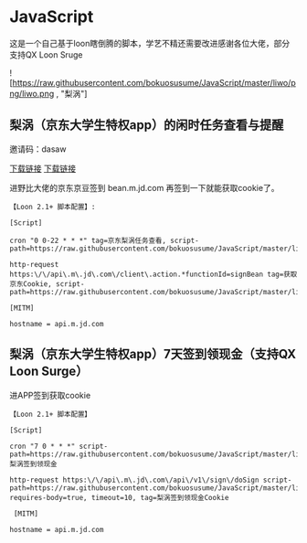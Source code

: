 # JavaScript

这是一个自己基于loon瞎倒腾的脚本，学艺不精还需要改进感谢各位大佬，部分支持QX Loon Sruge

![https://raw.githubusercontent.com/bokuosusume/JavaScript/master/liwo/png/liwo.png , "梨涡"]
## 梨涡（京东大学生特权app）的闲时任务查看与提醒
邀请码：dasaw 

[下载链接]( http://2do.jd.com/events/red-envelopes/?inviter=1236228340192960513&channel=cash&extParam=1260048962852974594#/)
[下载链接](https://2do.jd.com/events/red-envelopes2?inviter=1236228340192960513&channel=cash&extParam=1260048962852974594#/)

进野比大佬的京东京豆签到 bean.m.jd.com 再签到一下就能获取cookie了。
```properties
【Loon 2.1+ 脚本配置】:

[Script]  

cron "0 0-22 * * *" tag=京东梨涡任务查看, script-path=https://raw.githubusercontent.com/bokuosusume/JavaScript/master/liwo/liwotaskview.js 

http-request https:\/\/api\.m\.jd\.com\/client\.action.*functionId=signBean tag=获取京东Cookie, script-path=https://raw.githubusercontent.com/bokuosusume/JavaScript/master/liwo/liwocookie.js 

[MITM]  

hostname = api.m.jd.com
```

## 梨涡（京东大学生特权app）7天签到领现金（支持QX Loon Surge）

进APP签到获取cookie
```properties
【Loon 2.1+ 脚本配置】

[Script]

cron "7 0 * * *" script-path=https://raw.githubusercontent.com/bokuosusume/JavaScript/master/liwo/7days.js,tag=梨涡签到领现金

http-request https:\/\/api\.m\.jd\.com\/api\/v1\/sign\/doSign script-path=https://raw.githubusercontent.com/bokuosusume/JavaScript/master/liwo/7dayscookie.js, requires-body=true, timeout=10, tag=梨涡签到领现金Cookie

 [MITM]

hostname = api.m.jd.com

```

